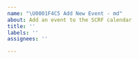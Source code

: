 ```yaml
---
name: "\U0001F4C5 Add New Event - md"
about: Add an event to the SCRF calendar
title: ''
labels: ''
assignees: ''

---
```



